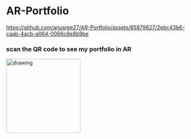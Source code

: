 # AR-Portfolio






https://github.com/anusree27/AR-Portfolio/assets/85879627/2ebc43b6-caab-4acb-a064-0066c8e8b9be






### scan the QR code to see my portfolio in AR

<img src="https://github.com/anusree27/AR-Portfolio/assets/85879627/d782ae1b-69f6-4b3d-8313-1db4325fa3f0" alt="drawing" width="200"/>
